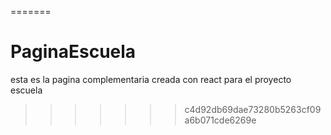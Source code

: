 
=======
# PaginaEscuela
esta es la pagina complementaria creada con react para el proyecto escuela
>>>>>>> c4d92db69dae73280b5263cf09a6b071cde6269e

